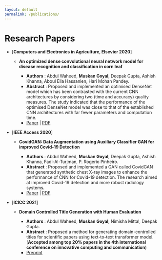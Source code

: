 ```yaml
---
layout: default
permalink: /publications/
---
```


<!-- ## Publications -->
<!-- 
  ### [Book](#book) | [Research Papers](#papers) | [Datasets](#datasets) -->



# Research Papers<a name="papers"></a>

* [**Computers and Electronics in Agriculture, Elsevier 2020**] 

  * **An optimized dense convolutional neural network model for disease recognition and classification in corn leaf**
    
    * **Authors** : Abdul Waheed, **Muskan Goyal**, Deepak Gupta, Ashish Khanna, Aboul Ella Hassanien, Hari Mohan Pandey.
    * **Abstract** : Proposed and implemented an optimised DenseNet model which has been contrasted with the current CNN architectures by considering two (time and accuracy) quality measures. The study indicated that the performance of the optimised DenseNet model was close to that of the established CNN architectures with far fewer parameters and computation time.
    * [Paper](https://www.sciencedirect.com/science/article/abs/pii/S0168169920302180?dgcid=coauthor) \| [PDF](https://drive.google.com/file/d/1SJvH64NdJMd4lR-tpuUVQdhhgUM9C5WJ/view?usp=sharing)

* [**IEEE Access 2020**]

  * **CovidGAN: Data Augmentation using Auxiliary Classifier GAN for improved Covid-19 Detection**

    * **Authors** : Abdul Waheed, **Muskan Goyal**, Deepak Gupta, Ashish Khanna, Fadi-Al-Turjman, P. Rogerio Pinheiro.
    * **Abstract** : Proposed and implemented a GAN called CovidGAN that generated synthetic chest X-ray images to enhance the performance of CNN for Covid-19 detection. The research aimed at improved Covid-19 detection and more robust radiology systems.
    * [Paper](https://ieeexplore.ieee.org/document/9093842?source=authoralert&pubid=ra-577dc9f623862778&ct=1&title=Share&pco=tbxnj-1.0) \| [PDF](https://drive.google.com/file/d/1OV77LvUqFpCtkLkzLdUwN_i6I4VycpVH/view)


* [**ICICC 2021**]

  * **Domain Controlled Title Generation with Human Evaluation**

    * **Authors** : Abdul Waheed, **Muskan Goyal**, Nimisha Mittal, Deepak Gupta.
    * **Abstract** : Proposed a method for generating domain-controlled titles for scientific papers using text-to-text
    transformer model. (**Accepted among top 20% papers in the 4th international conference on innovative
    computing and communication**)
    * [Preprint](https://easychair.org/publications/preprint_open/hvqR)
  


<!-- ### Datasets<a name="datasets"></a>

* [**IMDB Spoiler Dataset**](https://www.kaggle.com/rmisra/imdb-spoiler-dataset) \[**Released**: May 2019\]

  * User-generated reviews are often our first point of contact when we consider watching a movie or a TV show. However, beyond telling us the qualitative aspects about the item we want to consume, reviews may inevitably contain undesired revelatory information (i.e. 'spoilers') such as the surprising fate of a character in a movie, or identity of a murderer in a crime-suspense movie etc. For users who are interested in consuming the item but are unaware of the critical plot twists, spoilers may decrease the excitement regarding the pleasurable uncertainty and curiosity of media consumption. Therefore, a natural question is how to identify these spoilers in entertainment reviews, so that users can more effectively navigate review platforms. This dataset is collected from IMDB and contains meta-data about items as well as user reviews with information regarding whether a review contains a spoiler or not. (**1000+ downloads on Kaggle**)
  * <details> <summary>Please cite this article if you use the data (click to reveal the bibtex)</summary>
    
    ```
    @dataset{dataset,
    author = {Misra, Rishabh},
    year = {2019},
    month = {05},
    pages = {},
    title = {IMDB Spoiler Dataset},
    doi = {10.13140/RG.2.2.11584.15362}
    }
    ```
    
    </details>

* [**Clothing Fit Dataset for Size Recommendation**](https://www.kaggle.com/rmisra/clothing-fit-dataset-for-size-recommendation/home) \[**Released**: August 2018\]

  * Product size recommendation and fit prediction are critical in order to improve customers’ shopping experiences and to reduce product return rates. However, modeling customers’ fit feedback is challenging due to its subtle semantics, arising from the subjective evaluation of products and imbalanced label distribution (most of the feedbacks are "Fit"). These datasets, which are the only fit related datasets available publically at this time, collected from [*ModCloth*](https://www.modcloth.com/) and [*RentTheRunWay*](https://www.renttherunway.com/) could be used to address these challenges to improve the recommendation process. (**4000+ downloads on Kaggle**)
  * <details> <summary>Please cite these articles if you use the data (click to reveal the bibtex)</summary>
 
    ```
    @inproceedings{misra2018decomposing,
      title={Decomposing fit semantics for product size recommendation in metric spaces},
      author={Misra, Rishabh and Wan, Mengting and McAuley, Julian},
      booktitle={Proceedings of the 12th ACM Conference on Recommender Systems},
      pages={422--426},
      year={2018},
      organization={ACM}
    }

    @book{book,
    author = {Misra, Rishabh and Grover, Jigyasa},
    year = {2021},
    month = {01},
    pages = {},
    title = {Sculpting Data for ML: The first act of Machine Learning},
    isbn = {978-0-578-83125-1}
    }
    ```
    
    </details>

* [**News Headlines Dataset For Sarcasm Detection**](https://www.kaggle.com/rmisra/news-headlines-dataset-for-sarcasm-detection/home) \[**Released**: June 2018\]

  * Past studies in Sarcasm Detection mostly make use of Twitter datasets collected using hashtag based supervision but such datasets are noisy in terms of labels and language. Furthermore, many tweets are replies to other tweets and detecting sarcasm in these requires the availability of contextual tweets. To overcome the limitations related to noise in Twitter datasets, this **News Headlines dataset for Sarcasm Detection** is collected from two news website. [*TheOnion*](https://www.theonion.com/) aims at producing sarcastic versions of current events and we collected all the headlines from News in Brief and News in Photos categories (which are sarcastic). We collect real (and non-sarcastic) news headlines from [*HuffPost*](https://www.huffingtonpost.com/). (**20000+ downloads on Kaggle**)
  * <details> <summary>Please cite these articles if you use the data (click to reveal the bibtex)</summary>
 
    ```
    @article{misra2019sarcasm,
      title={Sarcasm Detection using Hybrid Neural Network},
      author={Misra, Rishabh and Arora, Prahal},
      journal={arXiv preprint arXiv:1908.07414},
      year={2019}
    }

    @book{book,
    author = {Misra, Rishabh and Grover, Jigyasa},
    year = {2021},
    month = {01},
    pages = {},
    title = {Sculpting Data for ML: The first act of Machine Learning},
    isbn = {978-0-578-83125-1}
    }
    ```
    
    </details>

* [**News Category Dataset**](https://www.kaggle.com/rmisra/news-category-dataset/home) \[**Released**: June 2018\]

  * This dataset contains around 200k news headlines from the year 2012 to 2018 obtained from [*HuffPost*](https://www.huffingtonpost.com/). This dataset could be used to produce some interesting liguistic insights about the type of language used in different news articles or to simply identify tags for untracked news articles. (**16000+ downloads on Kaggle**)
  * <details> <summary>Please cite these articles if you use the data (click to reveal the bibtex)</summary>
 
    ```
    @dataset{dataset,
      author = {Misra, Rishabh},
      year = {2018},
      month = {06},
      pages = {},
      title = {News Category Dataset},
      doi = {10.13140/RG.2.2.20331.18729}
    }

    @book{book,
      author = {Misra, Rishabh and Grover, Jigyasa},
      year = {2021},
      month = {01},
      pages = {},
      title = {Sculpting Data for ML: The first act of Machine Learning},
      isbn = {978-0-578-83125-1}
    }
    ```
    
    </details>

<center> <img src="https://hitcounter.pythonanywhere.com/count/tag.svg" alt="Hits"> </center>
 -->